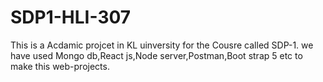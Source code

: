 # SDP1-HLI-307
This is a Acdamic projcet in KL uinversity for the Cousre called SDP-1.
we have used Mongo db,React js,Node server,Postman,Boot strap 5 etc to make this web-projects.
